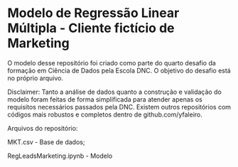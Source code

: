 # Modelo de Regressão Linear Múltipla - Cliente fictício de Marketing

O modelo desse repositório foi criado como parte do quarto desafio da formação em Ciência de Dados pela Escola DNC. O objetivo do desafio está no próprio arquivo.

Disclaimer: Tanto a análise de dados quanto a construção e validação do modelo foram feitas de forma simplificada para atender apenas os requisitos necessários passados pela DNC. Existem outros repositórios com códigos mais robustos e completos dentro de github.com/yfaleiro.

Arquivos do repositório:

MKT.csv - Base de dados;

RegLeadsMarketing.ipynb - Modelo
